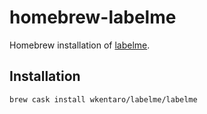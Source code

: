 # homebrew-labelme

Homebrew installation of [labelme](https://github.com/wkentaro/labelme).

## Installation

```bash
brew cask install wkentaro/labelme/labelme
```
